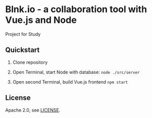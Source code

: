 # Blnk.io - a collaboration tool with Vue.js and Node

Project for Study

## Quickstart
1. Clone repository

2. Open Terminal, start Node with database:
`node ./src/server`

3. Open second Terminal, build Vue.js frontend
`npm start`


## License
Apache 2.0, see [LICENSE](LICENSE).

